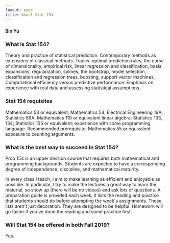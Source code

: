 ```yaml
---
layout: page
title: About Stat 154
---
```


#### Bin Yu ####

### What is Stat 154? ###

Theory and practice of statistical prediction. Contemporary methods as extensions of classical methods. Topics: optimal prediction rules, the curse of dimensionality, empirical risk, linear regression and classification, basis expansions, regularization, splines, the bootstrap, model selection, classification and regression trees, boosting, support vector machines. Computational efficiency versus predictive performance. Emphasis on experience with real data and assessing statistical assumptions.

### Stat 154 requisites ###

Mathematics 53 or equivalent; Mathematics 54, Electrical Engineering 16A, Statistics 89A, Mathematics 110 or equivalent linear algebra; Statistics 133, 134; Statistics 135 or equivalent; experience with some programming language. Recommended prerequisite: Mathematics 55 or equivalent exposure to counting arguments.

### What is the best way to succeed in Stat 154? ###

Prob 154 is an upper division course that requires both mathematical and programming backgrounds. Students are expected to have a corresponding degree of independence, discipline, and mathematical maturity.

In every class I teach, I aim to make learning as efficient and enjoyable as possible. In particular, I try to make the lectures a great way to learn the material, so show up (there will be no videos) and ask lots of questions. A preparation guide is provided each week; it lists the reading and practice that students should do before attempting the week's assignments. These lists aren't just decoration. They are designed to be helpful. Homework will go faster if you've done the reading and some practice first.

### Will Stat 154 be offered in both Fall 2019? ###
Yes.
